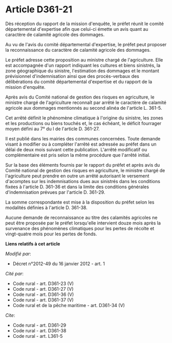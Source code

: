 # Article D361-21

Dès réception du rapport de la mission d'enquête, le préfet réunit le comité départemental d'expertise afin que celui-ci
émette un avis quant au caractère de calamité agricole des dommages. 

Au vu de l'avis du comité départemental d'expertise, le préfet peut proposer la reconnaissance du caractère de calamité
agricole des dommages. 

Le préfet adresse cette proposition au ministre chargé de l'agriculture. Elle est accompagnée d'un rapport indiquant les
cultures et biens sinistrés, la zone géographique du sinistre, l'estimation des dommages et le montant prévisionnel
d'indemnisation ainsi que des procès-verbaux des délibérations du comité départemental d'expertise et du rapport de la
mission d'enquête. 

Après avis du Comité national de gestion des risques en agriculture, le ministre chargé de l'agriculture reconnaît par arrêté
le caractère de calamité agricole aux dommages mentionnés au second alinéa de l'article L. 361-5. 

Cet arrêté définit le phénomène climatique à l'origine du sinistre, les zones et les productions ou biens touchés et, le cas
échéant, le déficit fourrager moyen défini au 7° du I de l'article D. 361-27. 

Il est publié dans les mairies des communes concernées. Toute demande visant à modifier ou à compléter l'arrêté est adressée
au préfet dans un délai de deux mois suivant cette publication. L'arrêté modificatif ou complémentaire est pris selon la même
procédure que l'arrêté initial. 

Sur la base des éléments fournis par le rapport du préfet et après avis du Comité national de gestion des risques en
agriculture, le ministre chargé de l'agriculture peut prendre en outre un arrêté autorisant le versement d'acomptes sur les
indemnisations dues aux sinistrés dans les conditions fixées à l'article D. 361-36 et dans la limite des conditions générales
d'indemnisation prévues par l'article D. 361-29. 

La somme correspondante est mise à la disposition du préfet selon les modalités définies à l'article D. 361-38. 

Aucune demande de reconnaissance au titre des calamités agricoles ne peut être proposée par le préfet lorsqu'elle intervient
douze mois après la survenance des phénomènes climatiques pour les pertes de récolte et vingt-quatre mois pour les pertes de
fonds.

**Liens relatifs à cet article**

_Modifié par_:

  - Décret n°2012-49 du 16 janvier 2012 - art. 1

_Cité par_:

  - Code rural - art. D361-23 (V)
  - Code rural - art. D361-27 (V)
  - Code rural - art. D361-36 (V)
  - Code rural - art. D361-37 (V)
  - Code rural et de la pêche maritime - art. D361-34 (V)

_Cite_:

  - Code rural - art. D361-29
  - Code rural - art. D361-38
  - Code rural - art. L361-5
